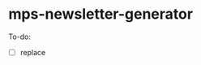 # mps-newsletter-generator

To-do:

- [ ] replace <title> with the actual title from google docs in start template
- [ ] replace image_mappings with imgur links